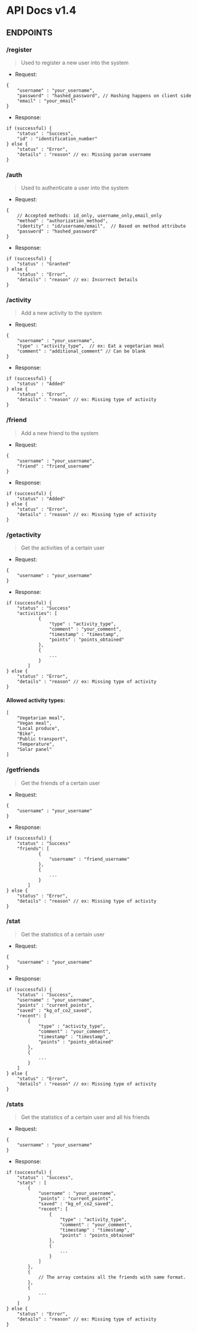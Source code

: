 # API Docs v1.4

## ENDPOINTS


### /register

> Used to register a new user into the system

* Request:
```
{
	"username" : "your_username",
	"password" : "hashed_password", // Hashing happens on client side
	"email" : "your_email"
}
```
* Response:
```
if (successful) {
	"status" : "Success",
	"id" : "identification_number"
} else {
	"status" : "Error",
	"details" : "reason" // ex: Missing param username
}
```

### /auth

> Used to authenticate a user into the system

* Request:
```
{
    // Accepted methods: id_only, username_only,email_only
	"method" : "authorization_method",
	"identity" : "id/username/email",  // Based on method attribute
	"password" : "hashed_password"
}
```
* Response:
```
if (successful) {
	"status" : "Granted"
} else {
	"status" : "Error",
	"details" : "reason" // ex: Incorrect Details
}
```

### /activity

> Add a new activity to the system

* Request:
```
{
	"username" : "your_username",
	"type" : "activity_type",  // ex: Eat a vegetarian meal
	"comment" : "additional_comment" // Can be blank
}
```
* Response:
```
if (successful) {
	"status" : "Added"
} else {
	"status" : "Error",
	"details" : "reason" // ex: Missing type of activity
}
```

### /friend

> Add a new friend to the system

* Request:
```
{
	"username" : "your_username",
	"friend" : "friend_username"
}
```
* Response:
```
if (successful) {
	"status" : "Added"
} else {
	"status" : "Error",
	"details" : "reason" // ex: Missing type of activity
}
```
### /getactivity

> Get the activities of a certain user

* Request:
```
{
	"username" : "your_username"
}
```
* Response:
```
if (successful) {
	"status" : "Success"
	"activities": [
	        {
	            "type" : "activity_type",
	            "comment" : "your_comment",
	            "timestamp" : "timestamp",
            	"points" : "points_obtained"
	        },
	        {
	            ...
	        }
	    ]
} else {
	"status" : "Error",
	"details" : "reason" // ex: Missing type of activity
}
```
#### Allowed activity types:
```
[
    "Vegetarian meal",
    "Vegan meal",
    "Local produce",
    "Bike",
    "Public transport",
    "Temperature",
    "Solar panel"
]
```
### /getfriends

> Get the friends of a certain user

* Request:
```
{
	"username" : "your_username"
}
```
* Response:
```
if (successful) {
	"status" : "Success"
	"friends": [
	        {
	            "username" : "friend_username"
	        },
	        {
	            ...
	        }
	    ]
} else {
	"status" : "Error",
	"details" : "reason" // ex: Missing type of activity
}
```
### /stat

> Get the statistics of a certain user

* Request:
```
{
	"username" : "your_username"
}
```
* Response:
```
if (successful) {
    "status" : "Success",
	"username" : "your_username",
	"points" : "current_points",
	"saved" : "kg_of_co2_saved",
	"recent": [
	    {
	        "type" : "activity_type",
	        "comment" : "your_comment",
	        "timestamp" : "timestamp",
            "points" : "points_obtained"
	    },
	    {
	        ...
	    }
	]
} else {
	"status" : "Error",
	"details" : "reason" // ex: Missing type of activity
}
```
### /stats

> Get the statistics of a certain user and all his friends

* Request:
```
{
	"username" : "your_username"
}
```
* Response:
```
if (successful) {
    "status" : "Success",
	"stats" : [
	    {
        	"username" : "your_username",
        	"points" : "current_points",
        	"saved" : "kg_of_co2_saved",
        	"recent": [
        	    {
        	        "type" : "activity_type",
        	        "comment" : "your_comment",
        	        "timestamp" : "timestamp",
                    "points" : "points_obtained"
                },
                {
                    ...
                }
            ]
	    }, 
	    {
	        // The array contains all the friends with same format.
	    },
	    {
	        ...
	    }
	]
} else {
	"status" : "Error",
	"details" : "reason" // ex: Missing type of activity
}
```